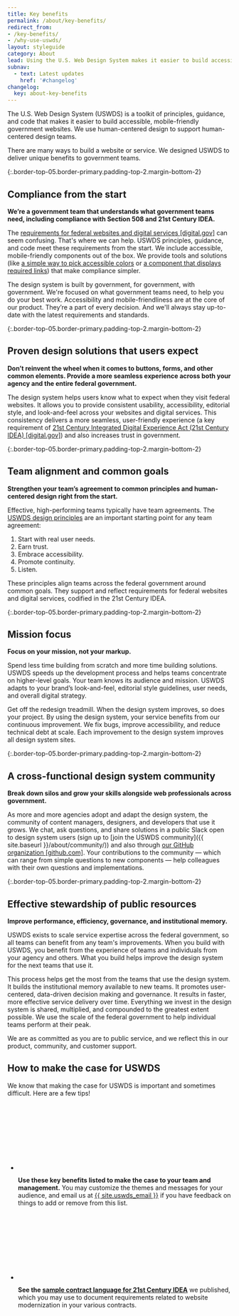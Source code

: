 ```yaml
---
title: Key benefits
permalink: /about/key-benefits/
redirect_from:
- /key-benefits/
- /why-use-uswds/
layout: styleguide
category: About
lead: Using the U.S. Web Design System makes it easier to build accessible, mobile-friendly government websites. Here's why USWDS works for government teams.
subnav:
  - text: Latest updates
    href: '#changelog'
changelog:
  key: about-key-benefits
---
```

The U.S. Web Design System (USWDS) is a toolkit of principles, guidance, and code that makes it easier to build accessible, mobile-friendly government websites. We use human-centered design to support human-centered design teams.

There are many ways to build a website or service. We designed USWDS to deliver unique benefits to government teams.

{:.border-top-05.border-primary.padding-top-2.margin-bottom-2}

## Compliance from the start
**We’re a government team that understands what government teams need, including compliance with Section 508 and 21st Century IDEA.**

The [requirements for federal websites and digital services [digital.gov]](https://digital.gov/resources/checklist-of-requirements-for-federal-digital-services/) can seem confusing. That's where we can help. USWDS principles, guidance, and code meet these requirements from the start. We include accessible, mobile-friendly components out of the box. We provide tools and solutions (like [a simple way to pick accessible colors](https://designsystem.digital.gov/design-tokens/color/overview/#color-and-accessibility) or [a component that displays required links](https://designsystem.digital.gov/components/identifier/)) that make compliance simpler.

The design system is built by government, for government, with government. We're focused on what government teams need, to help you do your best work. Accessibility and mobile-friendliness are at the core of our product. They’re a part of every decision. And we'll always stay up-to-date with the latest requirements and standards.


{:.border-top-05.border-primary.padding-top-2.margin-bottom-2}

## Proven design solutions that users expect
**Don’t reinvent the wheel when it comes to buttons, forms, and other common elements. Provide a more seamless experience across both your agency and the entire federal government.**

The design system helps users know what to expect when they visit federal websites. It allows you to provide consistent usability, accessibility, editorial style, and look-and-feel across your websites and digital services. This consistency delivers a more seamless, user-friendly experience (a key requirement of [21st Century Integrated Digital Experience Act (21st Century IDEA) [digital.gov]](https://digital.gov/resources/21st-century-integrated-digital-experience-act/)) and also increases trust in government.


{:.border-top-05.border-primary.padding-top-2.margin-bottom-2}

## Team alignment and common goals
**Strengthen your team’s agreement to common principles and human-centered design right from the start.**

Effective, high-performing teams typically have team agreements. The [USWDS design principles](https://designsystem.digital.gov/design-principles/) are an important starting point for any team agreement:

1. Start with real user needs.
2. Earn trust.
3. Embrace accessibility.
4. Promote continuity.
5. Listen.

These principles align teams across the federal government around common goals. They support and reflect requirements for federal websites and digital services, codified in the 21st Century IDEA.


{:.border-top-05.border-primary.padding-top-2.margin-bottom-2}

## Mission focus
**Focus on your mission, not your markup.**

Spend less time building from scratch and more time building solutions. USWDS speeds up the development process and helps teams concentrate on higher-level goals. Your team knows its audience and mission. USWDS adapts to your brand’s look-and-feel, editorial style guidelines, user needs, and overall digital strategy.

Get off the redesign treadmill. When the design system improves, so does your project. By using the design system, your service benefits from our continuous improvement. We fix bugs, improve accessibility, and reduce technical debt at scale. Each improvement to the design system improves all design system sites.


{:.border-top-05.border-primary.padding-top-2.margin-bottom-2}

## A cross-functional design system community
**Break down silos and grow your skills alongside web professionals across government.**

As more and more agencies adopt and adapt the design system, the community of content managers, designers, and developers that use it grows. We chat, ask questions, and share solutions in a public Slack open to design system users (sign up to [join the USWDS community]({{ site.baseurl }}/about/community/)) and also through [our GitHub organization [github.com]](https://github.com/uswds). Your contributions to the community — which can range from simple questions to new components — help colleagues with their own questions and implementations.


{:.border-top-05.border-primary.padding-top-2.margin-bottom-2}

## Effective stewardship of public resources
**Improve performance, efficiency, governance, and institutional memory.**

USWDS exists to scale service expertise across the federal government, so all teams can benefit from any team's improvements. When you build with USWDS, you benefit from the experience of teams and individuals from your agency and others. What you build helps improve the design system for the next teams that use it.

This process helps get the most from the teams that use the design system. It builds the institutional memory available to new teams. It promotes user-centered, data-driven  decision making and governance. It results in faster, more effective service delivery over time. Everything we invest in the design system is shared, multiplied, and compounded to the greatest extent possible. We use the scale of the federal government to help individual teams perform at their peak.

We are as committed as you are to public service, and we reflect this in our product, community, and customer support.



<div class="margin-top-7 border-05 border-primary-light bg-primary-lighter padding-2 tablet:padding-3">

  <h2 id="how-to-make-the-case" class="margin-y-0">How to make the case for USWDS</h2>

  <p class="margin-top-1">
    We know that making the case for USWDS is important and sometimes difficult. Here are a few tips!
  </p>

  <ul class="usa-icon-list site-icon-list usa-icon-list--size-lg margin-top-3">
    <li class="usa-icon-list__item">
      <div class="usa-icon-list__icon text-blue">
        <svg class="usa-icon" aria-hidden="true" role="img">
          <use href="{{ site.baseurl }}/assets/img/sprite.svg#check_circle"></use>
        </svg>
      </div>
      <div class="usa-icon-list__content">
        <p><b>Use these key benefits listed to make the case to your team and management.</b> You may customize the themes and messages for your audience, and email us at <a href="mailto:{{ site.uswds_email }}">{{ site.uswds_email }}</a> if you have feedback on things to add or remove from this list.</p>
      </div>
    </li>
    <li class="usa-icon-list__item">
      <div class="usa-icon-list__icon text-blue">
        <svg class="usa-icon" aria-hidden="true" role="img">
          <use href="{{ site.baseurl }}/assets/img/sprite.svg#check_circle"></use>
        </svg>
      </div>
      <div class="usa-icon-list__content">
        <p><b>See the <a href="{{ site.baseurl }}/documentation/sample-contract-language/"> sample contract language for 21st Century IDEA</a></b> we published, which you may use to document requirements related to website modernization in your various contracts.</p>
      </div>
    </li>
  </ul>

</div>
